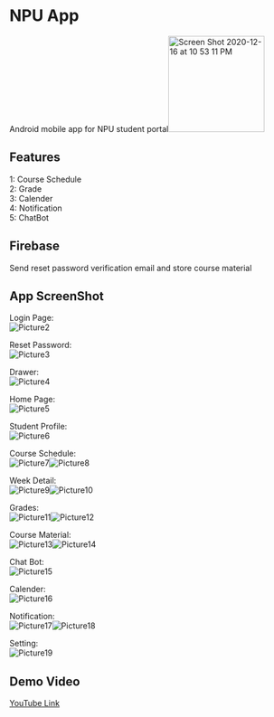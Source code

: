# NPU App
Android mobile app for NPU student portal<img width="170" alt="Screen Shot 2020-12-16 at 10 53 11 PM" src="https://user-images.githubusercontent.com/24274444/102445617-853d7e00-3ff1-11eb-8079-9500b2cccd24.png">


## Features
1: Course Schedule<br>
2: Grade<br>
3: Calender<br>
4: Notification<br>
5: ChatBot<br>

## Firebase
Send reset password verification email and store course material

## App ScreenShot
Login Page:<br>
![Picture2](https://user-images.githubusercontent.com/24274444/102444968-03992080-3ff0-11eb-9eeb-68dd5b6b6294.png)

Reset Password:<br>
![Picture3](https://user-images.githubusercontent.com/24274444/102444969-03992080-3ff0-11eb-8e0a-852474da7cbd.png)

Drawer:<br>
![Picture4](https://user-images.githubusercontent.com/24274444/102444970-03992080-3ff0-11eb-83c5-d9ab2decf0d4.png)

Home Page:<br>
![Picture5](https://user-images.githubusercontent.com/24274444/102444972-0431b700-3ff0-11eb-93fc-04087f7793f3.png)

Student Profile:<br>
![Picture6](https://user-images.githubusercontent.com/24274444/102444974-0431b700-3ff0-11eb-998f-253ff752e72d.png)

Course Schedule:<br>
![Picture7](https://user-images.githubusercontent.com/24274444/102444976-04ca4d80-3ff0-11eb-8859-c3a34e78c8a0.png)![Picture8](https://user-images.githubusercontent.com/24274444/102444979-0562e400-3ff0-11eb-9808-49eebe2d94da.png)

Week Detail:<br>
![Picture9](https://user-images.githubusercontent.com/24274444/102444961-01cf5d00-3ff0-11eb-82f9-23101a51fa57.png)![Picture10](https://user-images.githubusercontent.com/24274444/102444959-0136c680-3ff0-11eb-949c-515cd758bda7.png)

Grades:<br>
![Picture11](https://user-images.githubusercontent.com/24274444/102444960-01cf5d00-3ff0-11eb-9b94-acbe2b30a375.png)![Picture12](https://user-images.githubusercontent.com/24274444/102444963-0267f380-3ff0-11eb-8985-be5870c68ff8.png)

Course Material:<br>
![Picture13](https://user-images.githubusercontent.com/24274444/102444965-0267f380-3ff0-11eb-9e0c-675fa74cc919.png)![Picture14](https://user-images.githubusercontent.com/24274444/102444966-03008a00-3ff0-11eb-8877-ba38ff9ee221.png)

Chat Bot:<br>
![Picture15](https://user-images.githubusercontent.com/24274444/102444967-03008a00-3ff0-11eb-9979-aed69e944814.png)

Calender:<br>
![Picture16](https://user-images.githubusercontent.com/24274444/102444978-0562e400-3ff0-11eb-92c7-3f5455d4846d.png)

Notification:<br>
![Picture17](https://user-images.githubusercontent.com/24274444/102444955-009e3000-3ff0-11eb-8dbf-0d3c731d8bcd.png)![Picture18](https://user-images.githubusercontent.com/24274444/102444957-0136c680-3ff0-11eb-9f38-f9c6f85d257c.png)

Setting:<br>
![Picture19](https://user-images.githubusercontent.com/24274444/102444958-0136c680-3ff0-11eb-8ebf-3b3e7eb7d075.png)


## Demo Video
[YouTube Link](youtube.com/watch?v=MPq5Zpi9ioc&feature=youtu.be)
